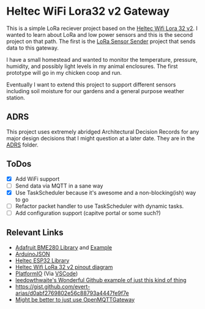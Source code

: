 # Heltec WiFi Lora32 v2 Gateway

This is a simple LoRa reciever project based on the [Heltec Wifi Lora 32 v2](https://heltec.org/project/wifi-lora-32/). I wanted to learn about LoRa and low power sensors and this is the second project on that path. The first is the [LoRa Sensor Sender](https://github.com/derekmurawsky/LoRaSensorSender) project that sends data to this gateway.

I have a small homestead and wanted to monitor the temperature, pressure, humidity, and possibly light levels in my animal enclosures. The first prototype will go in my chicken coop and run.

Eventually I want to extend this project to support different sensors including soil moisture for our gardens and a general purpose weather station.

## ADRS

This project uses extremely abridged Architectural Decision Records for any major design decisions that I might question at a later date. They are in the [ADRS](/adrs/README.md) folder.

## ToDos

- [X] Add WiFi support
- [ ] Send data via MQTT in a sane way
- [X] Use TaskScheduler because it's awesome and a non-blocking(ish) way to go
- [ ] Refactor packet handler to use TaskScheduler with dynamic tasks.
- [ ] Add configuration support (capitve portal or some such?)

## Relevant Links

- [Adafruit BME280 Library](https://github.com/adafruit/Adafruit_BME280_Library) and [Example](https://learn.adafruit.com/adafruit-bme280-humidity-barometric-pressure-temperature-sensor-breakout/arduino-test)
- [ArduinoJSON](https://arduinojson.org/)
- [Heltec ESP32 Library](https://github.com/HelTecAutomation/Heltec_ESP32)
- [Heltec Wifi LoRa 32 v2 pinout diagram](assets/WIFI_LoRa_32_V2.pdf)
- [PlatformIO](https://platformio.org/) (Via [VSCode](https://code.visualstudio.com/))
- [leedowthwaite's Wonderful Github example of just this kind of thing](https://github.com/leedowthwaite/SimpleLoRaGateway)
- https://gist.github.com/evert-arias/d0abf2769802e56c88793a4447fe9f7e
- [Might be better to just use OpenMQTTGateway](https://github.com/1technophile/OpenMQTTGateway)
